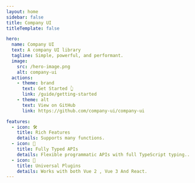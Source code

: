 ```yaml
---
layout: home
sidebar: false
title: Company UI
titleTemplate: false

hero:
  name: Company UI
  text: A company UI library
  tagline: Simple, powerful, and performant.
  image:
    src: /hero-image.png
    alt: company-ui
  actions:
    - theme: brand
      text: Get Started 👆
      link: /guide/getting-started
    - theme: alt
      text: View on GitHub
      link: https://github.com/company-ui/company-ui

features:
  - icon: 🛠️
    title: Rich Features
    details: Supports many functions.
  - icon: 🔑
    title: Fully Typed APIs
    details: Flexible programmatic APIs with full TypeScript typing..
  - icon: 🔩
    title: Universal Plugins
    details: Works with both Vue 2 , Vue 3 And React.
---
```


<script setup lang="ts">
import { onMounted } from 'vue';
onMounted(() => {
  const image = document.querySelector('.VPHero .VPImage.image-src');
  image.classList.add('blur');
  setTimeout(() => {
    image.classList.remove('blur');
    image.classList.add('animation');
    setTimeout(() => {
      image.classList.remove('animation');
    }, 1000)
  }, 500)
});
</script>
